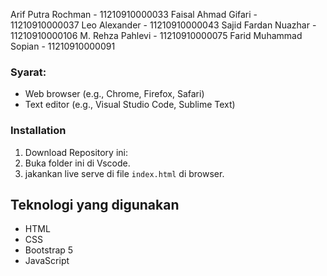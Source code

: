 Arif Putra Rochman     - 11210910000033
Faisal Ahmad Gifari    - 11210910000037
Leo Alexander          - 11210910000043
Sajid Fardan Nuazhar   - 11210910000106
M. Rehza Pahlevi       - 11210910000075
Farid Muhammad Sopian  - 11210910000091


### Syarat:

- Web browser (e.g., Chrome, Firefox, Safari)
- Text editor (e.g., Visual Studio Code, Sublime Text)

### Installation

1. Download Repository ini:
2. Buka folder ini di Vscode.
3. jakankan live serve di file `index.html` di browser.

## Teknologi yang digunakan

- HTML
- CSS
- Bootstrap 5
- JavaScript
